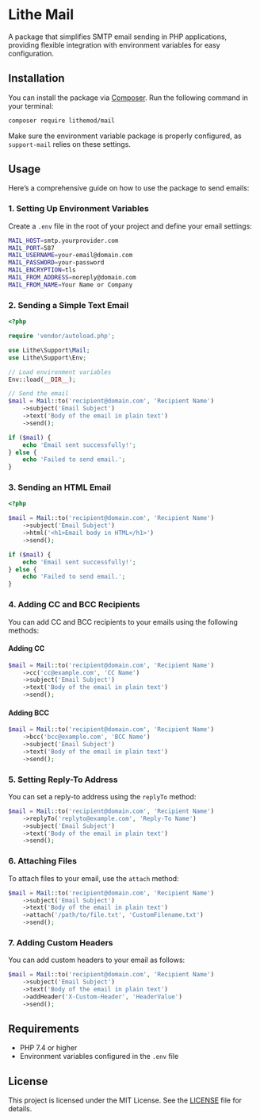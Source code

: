 # Lithe Mail

A package that simplifies SMTP email sending in PHP applications, providing flexible integration with environment variables for easy configuration.

## Installation

You can install the package via [Composer](https://getcomposer.org/). Run the following command in your terminal:

```bash
composer require lithemod/mail
```

Make sure the environment variable package is properly configured, as `support-mail` relies on these settings.

## Usage

Here’s a comprehensive guide on how to use the package to send emails:

### 1. Setting Up Environment Variables

Create a `.env` file in the root of your project and define your email settings:

```bash
MAIL_HOST=smtp.yourprovider.com
MAIL_PORT=587
MAIL_USERNAME=your-email@domain.com
MAIL_PASSWORD=your-password
MAIL_ENCRYPTION=tls
MAIL_FROM_ADDRESS=noreply@domain.com
MAIL_FROM_NAME=Your Name or Company
```

### 2. Sending a Simple Text Email

```php
<?php

require 'vendor/autoload.php';

use Lithe\Support\Mail;
use Lithe\Support\Env;

// Load environment variables
Env::load(__DIR__);

// Send the email
$mail = Mail::to('recipient@domain.com', 'Recipient Name')
    ->subject('Email Subject')
    ->text('Body of the email in plain text')
    ->send();

if ($mail) {
    echo 'Email sent successfully!';
} else {
    echo 'Failed to send email.';
}
```

### 3. Sending an HTML Email

```php
<?php

$mail = Mail::to('recipient@domain.com', 'Recipient Name')
    ->subject('Email Subject')
    ->html('<h1>Email body in HTML</h1>')
    ->send();

if ($mail) {
    echo 'Email sent successfully!';
} else {
    echo 'Failed to send email.';
}
```

### 4. Adding CC and BCC Recipients

You can add CC and BCC recipients to your emails using the following methods:

#### Adding CC

```php
$mail = Mail::to('recipient@domain.com', 'Recipient Name')
    ->cc('cc@example.com', 'CC Name')
    ->subject('Email Subject')
    ->text('Body of the email in plain text')
    ->send();
```

#### Adding BCC

```php
$mail = Mail::to('recipient@domain.com', 'Recipient Name')
    ->bcc('bcc@example.com', 'BCC Name')
    ->subject('Email Subject')
    ->text('Body of the email in plain text')
    ->send();
```

### 5. Setting Reply-To Address

You can set a reply-to address using the `replyTo` method:

```php
$mail = Mail::to('recipient@domain.com', 'Recipient Name')
    ->replyTo('replyto@example.com', 'Reply-To Name')
    ->subject('Email Subject')
    ->text('Body of the email in plain text')
    ->send();
```

### 6. Attaching Files

To attach files to your email, use the `attach` method:

```php
$mail = Mail::to('recipient@domain.com', 'Recipient Name')
    ->subject('Email Subject')
    ->text('Body of the email in plain text')
    ->attach('/path/to/file.txt', 'CustomFilename.txt')
    ->send();
```

### 7. Adding Custom Headers

You can add custom headers to your email as follows:

```php
$mail = Mail::to('recipient@domain.com', 'Recipient Name')
    ->subject('Email Subject')
    ->text('Body of the email in plain text')
    ->addHeader('X-Custom-Header', 'HeaderValue')
    ->send();
```

## Requirements

- PHP 7.4 or higher
- Environment variables configured in the `.env` file

## License

This project is licensed under the MIT License. See the [LICENSE](./LICENSE) file for details.